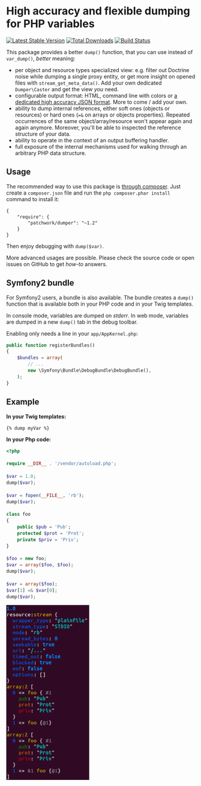 High accuracy and flexible dumping for PHP variables
====================================================

[![Latest Stable Version](https://poser.pugx.org/patchwork/dumper/v/stable.png)](https://packagist.org/packages/patchwork/dumper)
[![Total Downloads](https://poser.pugx.org/patchwork/dumper/downloads.png)](https://packagist.org/packages/patchwork/dumper)
[![Build Status](https://secure.travis-ci.org/nicolas-grekas/Patchwork-Dumper.png?branch=master)](http://travis-ci.org/nicolas-grekas/Patchwork-Dumper)

This package provides a better `dump()` function, that you can use instead of
`var_dump()`, *better* meaning:

- per object and resource types specialized view: e.g. filter out Doctrine noise
  while dumping a single proxy entity, or get more insight on opened files with
  `stream_get_meta_data()`. Add your own dedicated `Dumper\Caster` and get the
  view *you* need.
- configurable output format: HTML, command line with colors or [a dedicated high
  accuracy JSON format](doc/json-spec-en.md).
  More to come / add your own.
- ability to dump internal references, either soft ones (objects or resources)
  or hard ones (`=&` on arrays or objects properties). Repeated occurrences of
  the same object/array/resource won't appear again and again anymore. Moreover,
  you'll be able to inspected the reference structure of your data.
- ability to operate in the context of an output buffering handler.
- full exposure of the internal mechanisms used for walking through an arbitrary
  PHP data structure.

Usage
-----

The recommended way to use this package is [through composer](http://getcomposer.org).
Just create a `composer.json` file and run the `php composer.phar install`
command to install it:

    {
        "require": {
            "patchwork/dumper": "~1.2"
        }
    }

Then enjoy debugging with `dump($var)`.

More advanced usages are possible. Please check the source code or open issues on
GitHub to get *how-to* answers.

Symfony2 bundle
---------------

For Symfony2 users, a bundle is also available. The bundle creates a `dump()`
function that is available both in your PHP code and in your Twig templates.

In console mode, variables are dumped on *stderr*. In web mode, variables are
dumped in a new `dump()` tab in the debug toolbar.

Enabling only needs a line in your `app/AppKernel.php`:

```php
public function registerBundles()
{
    $bundles = array(
        // ...
        new \Symfony\Bundle\DebugBundle\DebugBundle(),
    );
}
```

Example
-------

**In your Twig templates:**

```twig
{% dump myVar %}
```

**In your Php code:**

```php
<?php

require __DIR__ . '/vendor/autoload.php';

$var = 1.0;
dump($var);

$var = fopen(__FILE__, 'rb');
dump($var);

class foo
{
    public $pub = 'Pub';
    protected $prot = 'Prot';
    private $priv = 'Priv';
}

$foo = new foo;
$var = array($foo, $foo);
dump($var);

$var = array($foo);
$var[1] =& $var[0];
dump($var);
```

![Example output](doc/cli-example.png)
